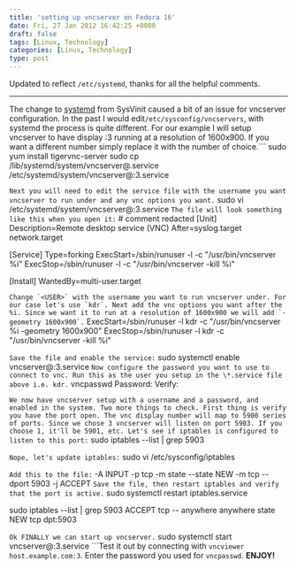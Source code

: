 ```yaml
---
title: 'setting up vncserver on Fedora 16'
date: Fri, 27 Jan 2012 16:42:25 +0000
draft: false
tags: [Linux, Technology]
categories: [Linux, Technology]
type: post
---
```


Updated to reflect `/etc/systemd`, thanks for all the helpful comments.

* * *

The change to [systemd](http://fedoraproject.org/wiki/Features/systemd) from SysVinit caused a bit of an issue for vncserver configuration. In the past I would edit```
/etc/sysconfig/vncservers
```, with systemd the process is quite different. For our example I will setup vncserver to have display :3 running at a resolution of 1600x900. If you want a different number simply replace it with the number of choice.```
sudo yum install tigervnc-server
sudo cp /lib/systemd/system/vncserver@.service /etc/systemd/system/vncserver@:3.service

```Next you will need to edit the service file with the username you want vncserver to run under and any vnc options you want.```
sudo vi /etc/systemd/system/vncserver@:3.service
```The file will look something like this when you open it:```
\# comment redacted
\[Unit\]
Description=Remote desktop service (VNC)
After=syslog.target network.target

\[Service\]
Type=forking
ExecStart=/sbin/runuser -l  -c "/usr/bin/vncserver %i"
ExecStop=/sbin/runuser -l  -c "/usr/bin/vncserver -kill %i"

\[Install\]
WantedBy=multi-user.target

```Change `<USER>` with the username you want to run vncserver under. For our case let's use `kdr`. Next add the vnc options you want after the %i. Since we want it to run at a resolution of 1600x900 we will add `-geometry 1600x900`.```
ExecStart=/sbin/runuser -l kdr -c "/usr/bin/vncserver %i -geometry 1600x900"
ExecStop=/sbin/runuser -l kdr -c "/usr/bin/vncserver -kill %i"

```Save the file and enable the service:```
sudo systemctl enable vncserver@:3.service
```Now configure the password you want to use to connect to vnc. Run this as the user you setup in the \*.service file above i.e. kdr.```
vncpasswd
Password:
Verify:

```We now have vncserver setup with a username and a password, and enabled in the system. Two more things to check. First thing is verify you have the port open. The vnc display number will map to 5900 series of ports. Since we chose 3 vncserver will listen on port 5903. If you choose 1, it'll be 5901, etc. Let's see if iptables is configured to listen to this port:```
sudo iptables --list | grep 5903

```Nope, let's update iptables:```
sudo vi /etc/sysconfig/iptables

```Add this to the file:```
\-A INPUT -p tcp -m state --state NEW -m tcp --dport 5903 -j ACCEPT
```Save the file, then restart iptables and verify that the port is active.```
sudo systemctl restart iptables.service

sudo iptables --list | grep 5903
ACCEPT     tcp  --  anywhere             anywhere             state NEW tcp dpt:5903

```Ok FINALLY we can start up vncserver.```
sudo systemctl start vncserver@:3.service
```Test it out by connecting with `vncviewer host.example.com:3`. Enter the password you used for `vncpasswd`. **ENJOY!**